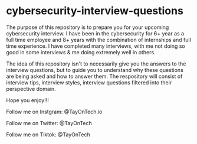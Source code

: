 # cybersecurity-interview-questions
The purpose of this repository is to prepare you for your upcoming cybersecurity interview. I have been in the cybersecurity for 6+ year as a full time employee and 8+ years with the combination of internships and full time experience. I have completed many interviews, with me not doing so good in some interviews & me doing extremely well in others. 

The idea of this repository isn't to necessarily give you the answers to the interview questions, but to guide you to understand why these questions are being asked and how to answer them. The respository will consist of interview tips, interview styles, interview questions filtered into their perspective domain.

Hope you enjoy!!!

Follow me on Instgram: @TayOnTech.io

Follow me on Twitter: @TayOnTech

Follow me on Tiktok: @TayOnTech
